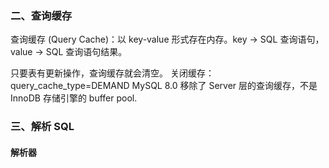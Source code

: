 ### 二、查询缓存

查询缓存 (Query Cache)：以 key-value 形式存在内存。key -> SQL 查询语句，value -> SQL 查询语句结果。

只要表有更新操作，查询缓存就会清空。
关闭缓存：query_cache_type=DEMAND
MySQL 8.0 移除了 Server 层的查询缓存，不是 InnoDB 存储引擎的 buffer pool.

### 三、解析 SQL

#### 解析器
